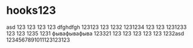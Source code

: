 # hooks123
 asd
123
123
123
123
dfghdfgh
123123
123
1232
1231234
123
123
1231233
123
123
1235
1231
фывафывафыва
123321
123
123
123
123
123
1232asd
1234567891011123123123